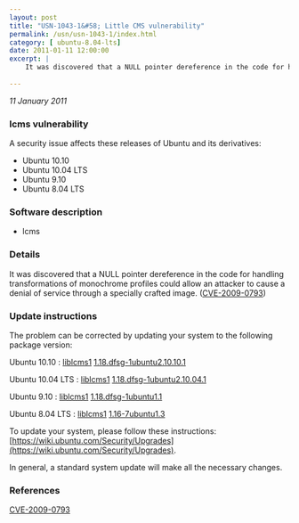 ```yaml
---
layout: post
title: "USN-1043-1&#58; Little CMS vulnerability"
permalink: /usn/usn-1043-1/index.html
category: [ ubuntu-8.04-lts]
date: 2011-01-11 12:00:00
excerpt: |
    It was discovered that a NULL pointer dereference in the code for handling transformations of monochrome profiles could allow an attacker to cause a denial of service through a specially crafted image. ([CVE-2009-0793](http://people.ubuntu.com/~ubuntu-security/cve/CVE-2009-0793)) 
    
--- 
```

 
 

*11 January 2011*

### lcms vulnerability

A security issue affects these releases of Ubuntu and its derivatives:

* Ubuntu 10.10
* Ubuntu 10.04 LTS
* Ubuntu 9.10
* Ubuntu 8.04 LTS

### Software description

* lcms 

### Details

It was discovered that a NULL pointer dereference in the code for handling transformations of monochrome profiles could allow an attacker to cause a denial of service through a specially crafted image. ([CVE-2009-0793](http://people.ubuntu.com/~ubuntu-security/cve/CVE-2009-0793)) 

### Update instructions

The problem can be corrected by updating your system to the following package version:

Ubuntu 10.10
 : [liblcms1](https://launchpad.net/ubuntu/+source/lcms) <span> [1.18.dfsg-1ubuntu2.10.10.1](https://launchpad.net/ubuntu/+source/lcms/1.18.dfsg-1ubuntu2.10.10.1) </span> 

Ubuntu 10.04 LTS
 : [liblcms1](https://launchpad.net/ubuntu/+source/lcms) <span> [1.18.dfsg-1ubuntu2.10.04.1](https://launchpad.net/ubuntu/+source/lcms/1.18.dfsg-1ubuntu2.10.04.1) </span> 

Ubuntu 9.10
 : [liblcms1](https://launchpad.net/ubuntu/+source/lcms) <span> [1.18.dfsg-1ubuntu1.1](https://launchpad.net/ubuntu/+source/lcms/1.18.dfsg-1ubuntu1.1) </span> 

Ubuntu 8.04 LTS
 : [liblcms1](https://launchpad.net/ubuntu/+source/lcms) <span> [1.16-7ubuntu1.3](https://launchpad.net/ubuntu/+source/lcms/1.16-7ubuntu1.3) </span> 

To update your system, please follow these instructions: [https://wiki.ubuntu.com/Security/Upgrades](https://wiki.ubuntu.com/Security/Upgrades).

In general, a standard system update will make all the necessary changes. 

### References

 
 [CVE-2009-0793](http://people.ubuntu.com/~ubuntu-security/cve/CVE-2009-0793)
 

